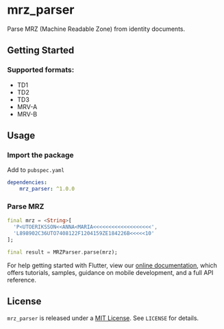 # mrz_parser

Parse MRZ (Machine Readable Zone) from identity documents.

## Getting Started

### Supported formats:
* TD1
* TD2
* TD3
* MRV-A
* MRV-B

## Usage

### Import the package
Add to `pubspec.yaml`
```yaml
dependencies:
    mrz_parser: ^1.0.0
```

### Parse MRZ
```dart
final mrz = <String>[
  'P<UTOERIKSSON<<ANNA<MARIA<<<<<<<<<<<<<<<<<<<',
  'L898902C36UTO7408122F1204159ZE184226B<<<<<10'
];

final result = MRZParser.parse(mrz);
```

For help getting started with Flutter, view our 
[online documentation](https://flutter.dev/docs), which offers tutorials, 
samples, guidance on mobile development, and a full API reference.

## License
`mrz_parser` is released under a [MIT License](https://opensource.org/licenses/MIT). See `LICENSE` for details.